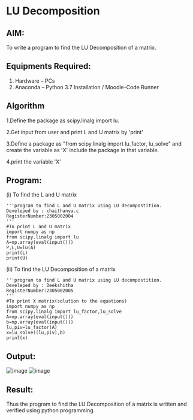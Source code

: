 # LU Decomposition 

## AIM:
To write a program to find the LU Decomposition of a matrix.

## Equipments Required:
1. Hardware – PCs
2. Anaconda – Python 3.7 Installation / Moodle-Code Runner

## Algorithm
1.Define the package as scipy.linalg import lu.

2.Get input from user and print L and U matrix by 'print'

3.Define a package as "from scipy.linalg import lu_factor, lu_solve" and create the variable as 'X' include the package in that variable.

4.print the variable 'X' 

## Program:
(i) To find the L and U matrix
```
'''program to find L and U matrix using LU decompostition.
Develeped by : chaithanya.c
RegisterNumber:2305002004
'''
#To print L and U matrix
import numpy as np
from scipy.linalg import lu
A=np.array(eval(input()))
P,L,U=lu(A)
print(L)
print(U)
```
(ii) To find the LU Decomposition of a matrix
```
'''program to find L and U matrix using LU decompostition.
Develeped by : Deekshitha
RegisterNumber:2305002005
'''
#To print X matrix(solution to the equations)
import numpy as np
from scipy.linalg import lu_factor,lu_solve
A=np.array(eval(input()))
b=np.array(eval(input()))
lu,piv=lu_factor(A)
x=lu_solve((lu,piv),b)
print(x)
```

## Output:
![image](https://github.com/chaithanyareddychowla/LU-Decomposition/assets/165985172/ac6cedb3-461a-4678-aa5e-bbfa91ffb753)
![image](https://github.com/chaithanyareddychowla/LU-Decomposition/assets/165985172/878c2c80-b080-47ed-9fdb-eb502a47de1d)




## Result:
Thus the program to find the LU Decomposition of a matrix is written and verified using python programming.

